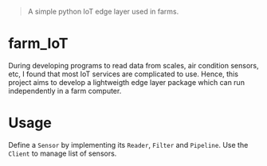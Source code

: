 > A simple python IoT edge layer used in farms.
# farm_IoT
During developing programs to read data from scales, air condition sensors, etc, I found that most IoT services are complicated to use. Hence, this project aims to develop a lightweigth edge layer package which can run independently in a farm computer. 

# Usage
Define a `Sensor` by implementing its `Reader`, `Filter` and `Pipeline`. Use the `Client` to manage list of sensors.
